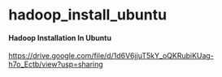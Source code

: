 # hadoop_install_ubuntu



#### Hadoop Installation In Ubuntu

https://drive.google.com/file/d/1d6V6jjuT5kY_oQKRubiKUag-h7o_Ectb/view?usp=sharing
